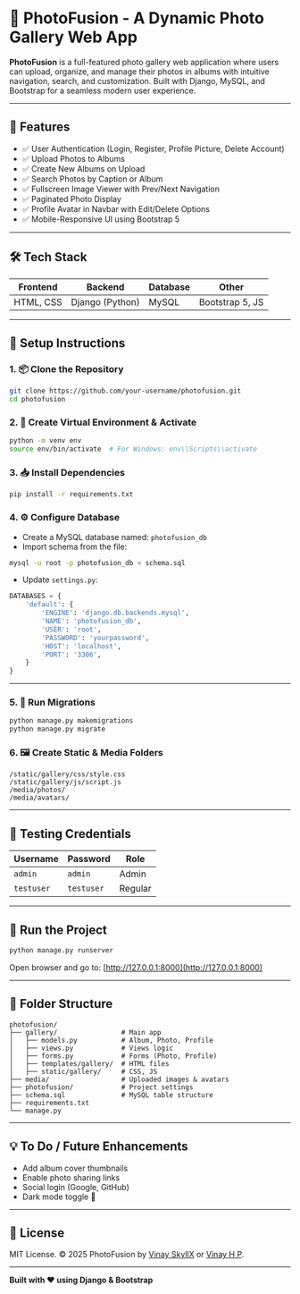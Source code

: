 # 📸 PhotoFusion - A Dynamic Photo Gallery Web App

**PhotoFusion** is a full-featured photo gallery web application where users can upload, organize, and manage their photos in albums with intuitive navigation, search, and customization. Built with Django, MySQL, and Bootstrap for a seamless modern user experience.

---

## 🚀 Features

- ✅ User Authentication (Login, Register, Profile Picture, Delete Account)
- ✅ Upload Photos to Albums
- ✅ Create New Albums on Upload
- ✅ Search Photos by Caption or Album
- ✅ Fullscreen Image Viewer with Prev/Next Navigation
- ✅ Paginated Photo Display
- ✅ Profile Avatar in Navbar with Edit/Delete Options
- ✅ Mobile-Responsive UI using Bootstrap 5

---

## 🛠 Tech Stack

| Frontend      | Backend       | Database  | Other            |
|---------------|---------------|-----------|------------------|
| HTML, CSS     | Django (Python)| MySQL     | Bootstrap 5, JS  |

---

## 🏁 Setup Instructions

### 1. 📦 Clone the Repository
```bash
git clone https://github.com/your-username/photofusion.git
cd photofusion
```

### 2. 🐍 Create Virtual Environment & Activate
```bash
python -m venv env
source env/bin/activate  # For Windows: env\\Scripts\\activate
```

### 3. 📥 Install Dependencies
```bash
pip install -r requirements.txt
```

### 4. ⚙️ Configure Database

- Create a MySQL database named: `photofusion_db`
- Import schema from the file:

```bash
mysql -u root -p photofusion_db < schema.sql
```

- Update `settings.py`:
```python
DATABASES = {
    'default': {
        'ENGINE': 'django.db.backends.mysql',
        'NAME': 'photofusion_db',
        'USER': 'root',
        'PASSWORD': 'yourpassword',
        'HOST': 'localhost',
        'PORT': '3306',
    }
}
```

---

### 5. 🔧 Run Migrations
```bash
python manage.py makemigrations
python manage.py migrate
```

### 6. 🖼️ Create Static & Media Folders
```
/static/gallery/css/style.css
/static/gallery/js/script.js
/media/photos/
/media/avatars/
```

---

## 👤 Testing Credentials

| Username   | Password   | Role    |
|------------|------------|---------|
| `admin`    | `admin`    | Admin   |
| `testuser` | `testuser` | Regular |

---

## 🚦 Run the Project

```bash
python manage.py runserver
```

Open browser and go to: [http://127.0.0.1:8000](http://127.0.0.1:8000)

---

## 📂 Folder Structure

```
photofusion/
├── gallery/                # Main app
│   ├── models.py           # Album, Photo, Profile
│   ├── views.py            # Views logic
│   ├── forms.py            # Forms (Photo, Profile)
│   ├── templates/gallery/  # HTML files
│   ├── static/gallery/     # CSS, JS
├── media/                  # Uploaded images & avatars
├── photofusion/            # Project settings
├── schema.sql              # MySQL table structure
├── requirements.txt
└── manage.py
```

---

## 💡 To Do / Future Enhancements

- Add album cover thumbnails
- Enable photo sharing links
- Social login (Google, GitHub)
- Dark mode toggle 🌙

---

## 📃 License

MIT License. © 2025 PhotoFusion by [Vinay SkyllX](mailto:vinay@skyllx.com) or [Vinay H P](mailto:vinayhp.paramesh@gmail.com).

---

**Built with ❤️ using Django & Bootstrap**